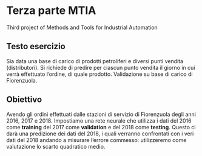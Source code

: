 # Terza parte MTIA
Third project of Methods and Tools for Industrial Automation


## Testo esercizio

Sia data una base di carico di prodotti petroliferi e diversi punti vendita (distributori). Si richiede di predire per ciascun punto vendita il giorno in cui verrà effettuato l’ordine, di quale prodotto. Validazione su base di carico di Fiorenzuola.
## Obiettivo
Avendo gli ordini effettuati dalle stazioni di servizio di Fiorenzuola degli anni 2016, 2017 e 2018. Impostiamo una rete neurale che utilizza i dati del 2016 come __training__ del 2017 come __validation__ e del 2018 come __testing__. Questo ci darà una predizione dei dati del 2018, i quali verranno confrontati con i veri dati del 2018 andando a misurare l’errore commesso: utilizzeremo come valutazione lo scarto quadratico medio.

